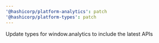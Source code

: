 ```yaml
---
'@hashicorp/platform-analytics': patch
'@hashicorp/platform-types': patch
---
```


Update types for window.analytics to include the latest APIs
